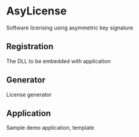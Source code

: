 AsyLicense
===
Software licensing using asymmetric key signature


Registration
---
The DLL to be embedded with application


Generator
---
License generator


Application
---
Sample demo application, template
